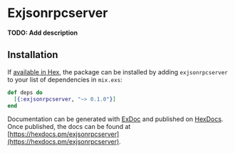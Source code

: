 # Exjsonrpcserver

**TODO: Add description**

## Installation

If [available in Hex](https://hex.pm/docs/publish), the package can be installed
by adding `exjsonrpcserver` to your list of dependencies in `mix.exs`:

```elixir
def deps do
  [{:exjsonrpcserver, "~> 0.1.0"}]
end
```

Documentation can be generated with [ExDoc](https://github.com/elixir-lang/ex_doc)
and published on [HexDocs](https://hexdocs.pm). Once published, the docs can
be found at [https://hexdocs.pm/exjsonrpcserver](https://hexdocs.pm/exjsonrpcserver).


